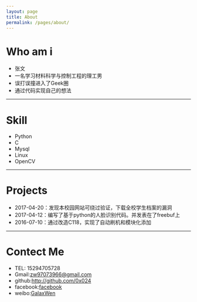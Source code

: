 ```yaml
---
layout: page
title: About
permalink: /pages/about/
---
```

#  Who am i
- 张文
- 一名学习材料科学与控制工程的理工男
- 误打误撞进入了Geek圈
- 通过代码实现自己的想法

------
# Skill
- Python
- C
- Mysql
- Linux
- OpenCV

---
# Projects
- 2017-04-20：发现本校园网站可绕过验证，下载全校学生档案的漏洞
- 2017-04-12：编写了基于python的人脸识别代码。并发表在了freebuf上
- 2016-07-10：通过改造C118，实现了自动刷机和模块化添加

---
# Contect Me
* TEL: 15294705728
* Gmail:<zw97073966@gmail.com>
* github:<http://github.com/0x024>
* facebook:[facebook](https://www.facebook.com/wenzhang521)
* weibo:[GalaxWen](http://weibo.com/miniwenwen)







